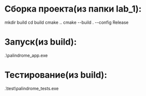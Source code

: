 # Сборка проекта(из папки lab_1):

mkdir build
cd build
cmake ..
cmake --build . --config Release


# Запуск(из build):

.\palindrome_app.exe

# Тестирование(из build):

.\test\palindrome_tests.exe